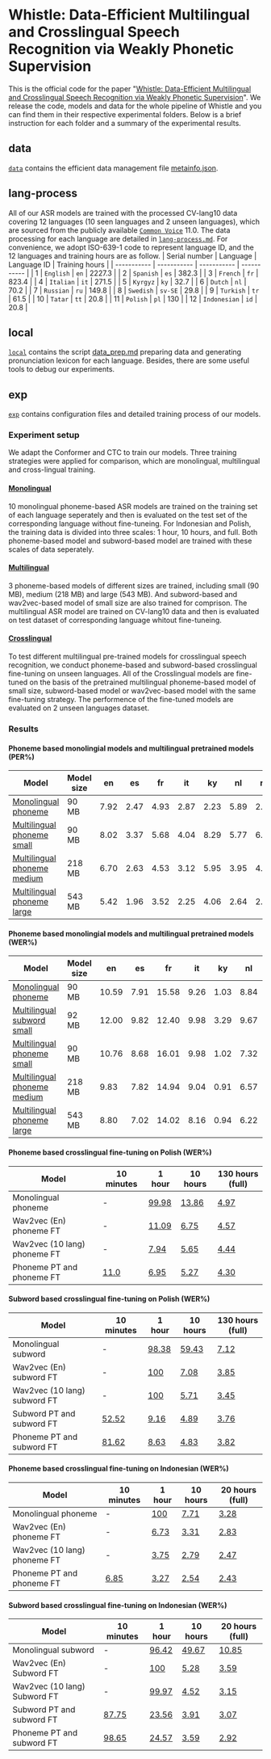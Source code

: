 # Whistle: Data-Efficient Multilingual and Crosslingual Speech Recognition via Weakly Phonetic Supervision

This is the official code for the paper "[Whistle: Data-Efficient Multilingual and Crosslingual Speech Recognition via Weakly Phonetic Supervision](https://arxiv.org/abs/2406.02166)". We release the code,
models and data for the whole pipeline of Whistle and you can find them in their respective experimental folders. Below is a brief instruction for each folder and a summary of the experimental results.

## data
[`data`](./data/) contains the efficient data management file [metainfo.json](./data/metainfo.json).

## lang-process
All of our ASR models are trained with the processed CV-lang10 data covering 12 languages (10 seen languages and 2 unseen languages), which are sourced from the publicly available [`Common Voice`](https://commonvoice.mozilla.org/) 11.0. The data processing for each language are detailed in [`lang-process.md`](./lang-process/lang-process.md). For convenience, we adopt ISO-639-1 code to represent language ID, and the 12 languages and training hours are as follow.
| Serial number | Language | Language ID | Training hours |
| ----------- | ----------- | ----------- | ----------- |
| 1 | `English` | `en` | 2227.3 |
| 2 | `Spanish` | `es` | 382.3 |
| 3 | `French` | `fr` | 823.4 |
| 4 | `Italian` | `it` | 271.5 |
| 5 | `Kyrgyz` | `ky` | 32.7 |
| 6 | `Dutch` | `nl` | 70.2 |
| 7 | `Russian` | `ru` | 149.8 |
| 8 | `Swedish` | `sv-SE` | 29.8 |
| 9 | `Turkish` | `tr` | 61.5 |
| 10 | `Tatar` | `tt` | 20.8 |
| 11 | `Polish` | `pl` | 130 |
| 12 | `Indonesian` | `id` | 20.8 |

## local
[`local`](./local/) contains the script [data_prep.md](./local/data_prep.md) preparing data and generating pronunciation lexicon for each language. Besides, there are some useful tools to debug our experiments.

## exp
[`exp`](./exp/) contains configuration files and detailed training process of our models.
### Experiment setup
We adapt the Conformer and CTC to train our models. Three training strategies were applied for comparison, which are monolingual, multilingual and cross-lingual training.

#### [Monolingual](./exp/Monolingual/readme.md)
10 monolingual phoneme-based ASR models are trained on the training set of each language seperately and then is evaluated on the test set of the corresponding language without fine-tuneing. For Indonesian and Polish, the training data is divided into three scales: 1 hour, 10 hours, and full. Both phoneme-based model and subword-based model are trained with these scales of data seperately.
#### [Multilingual](./exp/Multilingual/readme.md)
3 phoneme-based models of different sizes are trained, including small (90 MB), medium (218 MB) and large (543 MB). And subword-based and wav2vec-based model of small size are also trained for comprison. The multilingual ASR model are trained on CV-lang10 data and then is evaluated on test dataset of corresponding language whitout fine-tuneing.
#### [Crosslingual](./exp/Crosslingual/readme.md)
To test different multilingual pre-trained models for crosslingual speech recognition, we conduct phoneme-based and subword-based crosslingual fine-tuning on unseen languages. All of the Crosslingual models are fine-tuned on the basis of the pretrained multilingual phoneme-based model of small size, subword-based model or wav2vec-based model with the same fine-tuning strategy. The performence of the fine-tuned models are evaluated on 2 unseen languages dataset.

### Results
#### Phoneme based monolingial models and multilingual pretrained models (PER%) 
| Model | Model size | en | es | fr | it | ky | nl | ru | sv-SE | tr | tt | Avg.
| ------ | ------ | ------ | ------ | ------ | ------ | ------ | ------ | ------ | ------ | ------ | ------ | ------ |
| [Monolingual phoneme](./exp/Monolingual/readme.md) | 90 MB | 7.92 | 2.47 | 4.93 | 2.87 | 2.23 | 5.89 | 2.72 | 16.11 | 6.00 | 10.54 | 6.16 |
| [Multilingual phoneme small](./exp/Multilingual/Multi._phoneme_S/readme.md) | 90 MB | 8.02 | 3.37 | 5.68 | 4.04 | 8.29 | 5.77 | 6.05 | 18.07 | 8.32 | 8.53 | 7.61 |
| [Multilingual phoneme medium](./exp/Multilingual/Multi._phoneme_M/readme.md) | 218 MB | 6.70 | 2.63 | 4.53 | 3.12 | 5.95 | 3.95 | 4.61 | 14.81 | 6.04 | 8.47 | 6.08 |
| [Multilingual phoneme large](./exp/Multilingual/Multi._phoneme_S/readme.md) | 543 MB | 5.42 | 1.96 | 3.52 | 2.25 | 4.06 | 2.64 | 2.97 | 11.33 | 4.04 | 5.97 | 4.43 |

#### Phoneme based monolingial models and multilingual pretrained models (WER%)
| Model | Model size | en | es | fr | it | ky | nl | ru | sv-SE | tr | tt | Avg.
| ------ | ------ | ------ | ------ | ------ | ------ | ------ | ------ | ------ | ------ | ------ | ------ | ------ |
| [Monolingual phoneme](./exp/Monolingual/readme.md) | 90 MB | 10.59 | 7.91 | 15.58 | 9.26 | 1.03 | 8.84 | 1.62 | 8.37 | 8.46 | 9.75 | 8.14 |
| [Multilingual subword small](./exp/Multilingual/Multi._subword/readme.md) | 92 MB | 12.00 | 9.82 | 12.40 | 9.98 | 3.29 | 9.67 | 3.31 | 9.95 | 9.11 | 13.56 | 9.30 |
| [Multilingual phoneme small](./exp/Multilingual/Multi._phoneme_S/readme.md) | 90 MB | 10.76 | 8.68 | 16.01 | 9.98 | 1.02 | 7.32 | 1.59 | 6.714 | 7.63 | 7.30 | 7.64 |
| [Multilingual phoneme medium](./exp/Multilingual/Multi._phoneme_M/readme.md) | 218 MB | 9.83 | 7.82 | 14.94 | 9.04 | 0.91 | 6.57 | 1.65 | 5.65 | 7.27 | 7.37 | 7.10 |
| [Multilingual phoneme large](./exp/Multilingual/Multi._phoneme_S/readme.md) | 543 MB | 8.80 | 7.02 | 14.02 | 8.16 | 0.94 | 6.22 | 1.46 | 5.06 | 7.05 | 6.92 | 6.56 |


#### Phoneme based crosslingual fine-tuning on Polish (WER%)
| Model | 10 minutes | 1 hour | 10 hours | 130 hours (full)|
| ------ | ------ | ------ | ------ | ------ |
| Monolingual phoneme | - | [99.98](./exp/Monolingual/pl/Mono._phoneme_1h/readme.md) | [13.86](./exp/Monolingual/pl/Mono._phoneme_10h/readme.md) | [4.97](./exp/Monolingual/pl/Mono._phoneme_130h/readme.md) |
| Wav2vec (En) phoneme FT | - | [11.09](./exp/Crosslingual/pl/Wav2vec-En_ft_phoneme_1h/readme.md) | [6.75](./exp/Crosslingual/pl/Wav2vec-En_ft_phoneme_10h/readme.md) | [4.57](./exp/Crosslingual/pl/Wav2vec-En_ft_phoneme_130h/readme.md) |
| Wav2vec (10 lang) phoneme FT | - | [7.94](./exp/Crosslingual/pl/Wav2vec-lang10_ft_phoneme_1h/readme.md) | [5.65](./exp/Crosslingual/pl/Wav2vec-lang10_ft_phoneme_10h/readme.md) | [4.44](./exp/Crosslingual/pl/Wav2vec-lang10_ft_phoneme_130h/readme.md) |
| Phoneme PT and phoneme FT | [11.0](./exp/Crosslingual/pl/Multi._phoneme_ft_phoneme_10m/readme.md) | [6.95](./exp/Crosslingual/pl/Multi._phoneme_ft_phoneme_1h/readme.md) | [5.27](./exp/Crosslingual/pl/Multi._phoneme_ft_phoneme_10h/readme.md) | [4.30](./exp/Crosslingual/pl/Multi._phoneme_ft_phoneme_130h/readme.md) |


#### Subword based crosslingual fine-tuning on Polish (WER%)
| Model | 10 minutes | 1 hour | 10 hours | 130 hours (full)|
| ------ | ------ | ------ | ------ | ------ |
| Monolingual subword | - | [98.38](./exp/Monolingual/pl/Mono._subword_1h/readme.md) | [59.43](./exp/Monolingual/pl/Mono._subword_10h/readme.md) | [7.12](./exp/Monolingual/pl/Mono._subword_130h/readme.md) |
| Wav2vec (En) subword FT | - | [100](./exp/Crosslingual/pl/Wav2vec-En_ft_subword_1h//readme.md) | [7.08](./exp/Crosslingual/pl/Wav2vec-En_ft_subword_10h/readme.md) | [3.85](./exp/Crosslingual/pl/Wav2vec-En_ft_subword_130h/readme.md) |
| Wav2vec (10 lang) subword FT | - | [100](./exp/Crosslingual/pl/Wav2vec-lang10_ft_subword_1h/readme.md) | [5.71](./exp/Crosslingual/pl/Wav2vec-lang10_ft_subword_10h/readme.md) | [3.45](./exp/Crosslingual/pl/Wav2vec-lang10_ft_subword_130h/readme.md) |
| Subword PT and subword FT | [52.52](./exp/Crosslingual/pl/Multi._subword_ft_subword_10m/readme.md) | [9.16](./exp/Crosslingual/pl/Multi._subword_ft_subword_1h/readme.md) | [4.89](./exp/Crosslingual/pl/Multi._subword_ft_subword_10h/readme.md) | [3.76](./exp/Crosslingual/pl/Multi._subword_ft_subword_130h/readme.md) |
| Phoneme PT and subword FT | [81.62](./exp/Crosslingual/pl/Multi._phoneme_ft_subword_10m/readme.md) | [8.63](./exp/Crosslingual/pl/Multi._phoneme_ft_subword_1h/readme.md) | [4.83](./exp/Crosslingual/pl/Multi._phoneme_ft_subword_10h/readme.md) | [3.82](./exp/Crosslingual/pl/Multi._phoneme_ft_subword_130h/readme.md) |


#### Phoneme based crosslingual fine-tuning on Indonesian (WER%)
| Model | 10 minutes | 1 hour | 10 hours | 20 hours (full) |
| ------ | ------ | ------ | ------ | ------ |
| Monolingual phoneme | - | [100](./exp/Monolingual/id/Mono._phoneme_1h/readme.md) | [7.71](./exp/Monolingual/id/Mono._phoneme_10h/readme.md) | [3.28](./exp/Monolingual/id/Mono._phoneme_20h/readme.md) |
| Wav2vec (En) phoneme FT | - | [6.73](./exp/Crosslingual/id/Wav2vec-En_ft_phoneme_1h/readme.md) | [3.31](./exp/Crosslingual/id/Wav2vec-En_ft_phoneme_10h/readme.md) | [2.83](./exp/Crosslingual/id/Wav2vec-En_ft_phoneme_2h/readme.md) |
| Wav2vec (10 lang) phoneme FT | - | [3.75](./exp/Crosslingual/id/Wav2vec-lang10_ft_phoneme_1h/readme.md) | [2.79](./exp/Crosslingual/id/Wav2vec-lang10_ft_phoneme_10h/readme.md) | [2.47](./exp/Crosslingual/id/Wav2vec-lang10_ft_phoneme_20h/readme.md) |
| Phoneme PT and phoneme FT | [6.85](./exp/Crosslingual/id/Multi._phoneme_ft_phoneme_10m/readme.md) | [3.27](./exp/Crosslingual/id/Multi._phoneme_ft_phoneme_1h/readme.md) | [2.54](./exp/Crosslingual/id/Multi._phoneme_ft_phoneme_10h/readme.md) | [2.43](./exp/Crosslingual/id/Multi._phoneme_ft_phoneme_20h/readme.md) |

#### Subword based crosslingual fine-tuning on Indonesian (WER%)
| Model | 10 minutes | 1 hour | 10 hours | 20 hours (full)|
| ------ | ------ | ------ | ------ | ------ |
| Monolingual subword | - | [96.42](./exp/Monolingual/id/Mono._subword_1h/readme.md) | [49.67](./exp/Monolingual/id/Mono._subword_10h/readme.md) | [10.85](./exp/Monolingual/id/Mono._subword_20h/readme.md) |
| Wav2vec (En) Subword FT | - | [100](./exp/Crosslingual/id/Wav2vec-En_ft_subword_1h/readme.md) | [5.28](./exp/Crosslingual/id/Wav2vec-En_ft_subword_10h/readme.md) | [3.59](./exp/Crosslingual/id/Wav2vec-En_ft_subword_20h/readme.md) |
| Wav2vec (10 lang) Subword FT | - | [99.97](./exp/Crosslingual/id/Wav2vec-lang10_ft_subword_1h/readme.md) | [4.52](./exp/Crosslingual/id/Wav2vec-lang10_ft_subword_10h/readme.md) | [3.15](./exp/Crosslingual/id/Wav2vec-lang10_ft_subword_20h/readme.md) |
| Subword PT and subword FT | [87.75](./exp/Crosslingual/id/Multi._subword_ft_subword_10m/readme.md) | [23.56](./exp/Crosslingual/id/Multi._subword_ft_subword_1h/readme.md) | [3.91](./exp/Crosslingual/id/Multi._subword_ft_subword_10h/readme.md) | [3.07](./exp/Crosslingual/id/Multi._subword_ft_subword_20h/readme.md) |
| Phoneme PT and subword FT | [98.65](./exp/Crosslingual/id/Multi._phoneme_ft_subword_10m/readme.md) | [24.57](./exp/Crosslingual/id/Multi._phoneme_ft_subword_1h/readme.md) | [3.59](./exp/Crosslingual/id/Multi._phoneme_ft_subword_10h/readme.md) | [2.92](./exp/Crosslingual/id/Multi._phoneme_ft_subword_20h/readme.md) |
